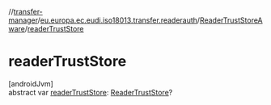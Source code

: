//[transfer-manager](../../../index.md)/[eu.europa.ec.eudi.iso18013.transfer.readerauth](../index.md)/[ReaderTrustStoreAware](index.md)/[readerTrustStore](reader-trust-store.md)

# readerTrustStore

[androidJvm]\
abstract var [readerTrustStore](reader-trust-store.md): [ReaderTrustStore](../-reader-trust-store/index.md)?

